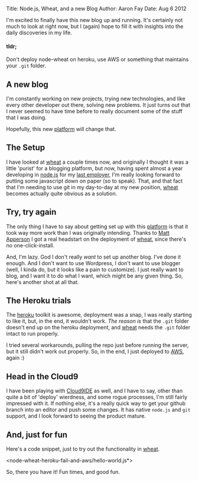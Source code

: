 Title: Node.js, Wheat, and a new Blog
Author: Aaron Fay
Date: Aug 6 2012

I'm excited to finally have this new blog up and running.  It's certainly not much 
to look at right now, but I (again) hope to fill it with insights into the daily
discoveries in my life.  

#### tldr;
Don't deploy node-wheat on heroku, use AWS or something that maintains your `.git` folder.

## A new blog

I'm constantly working on new projects, trying new technologies, and like every 
other developer out there, solving new problems.  It just turns out that I never 
seemed to have time before to really document some of the stuff that I was doing.

Hopefully, this new [platform][] will change that.

[platform]: https://github.com/creationix/wheat

## The Setup

I have looked at [wheat][] a couple times now, and originally I thought it was 
a little 'purist' for a blogging platform, but now, having spent almost a year
developing in [node.js][] for my [last employer][], I'm really looking forward
to putting some javascript down on paper (so to speak).  That, and that fact that
I'm needing to use git in my day-to-day at my new position, [wheat][] becomes 
actually quite obvious as a solution.

[wheat]: https://github.com/creationix/wheat
[node.js]: http://nodejs.org
[last employer]: http://anvydigital.com/

## Try, try again

The only thing I have to say about getting set up with this [platform][] is that
it took way more work than I was originally intending.  Thanks to [Matt Apperson][]
I got a real headstart on the deployment of [wheat][], since there's no one-click-install.

And, I'm lazy.  God I don't really *want* to set up another blog.  I've done it enough.
And I don't want to use Wordpress, I don't want to use blogger (well, I kinda do, but it 
looks like a pain to customize). I just really want to blog, and I want it to do what I 
want, which might be any given thing.  So, here's another shot at all that.

## The Heroku trials

The [heroku][] toolkit is awesome, deployment was a snap, I was really starting to like it, 
but, in the end, it wouldn't work.  *The reason is* that the `.git` folder doesn't end up
on the heroku deployment, and [wheat][] needs the `.git` folder intact to run properly.  

I tried several workarounds, pulling the repo just before running the server, but it
still didn't work out properly. So, in the end, I just deployed to [AWS][], again :)


[Matt Apperson]: https://github.com/mattapperson/blog.mattapperson.com
[heroku]: http://heroku.com/
[AWS]: http://aws.amazon.com/

## Head in the Cloud9

I have been playing with [Cloud9IDE][] as well, and I have to say, other than quite a
bit of 'deploy' wierdness, and some rogue processes, I'm still fairly impressed with it.
If nothing else, it's a really quick way to get your github branch into an editor and 
push some changes.  It has native `node.js` and `git` support, and I look forward to seeing
the product mature.

[Cloud9IDE]: http://c9.io/

## And, just for fun
Here's a code snippet, just to try out the functionality in [wheat][].

<node-wheat-heroku-fail-and-aws/hello-world.js*>

So, there you have it!  Fun times, and good fun.